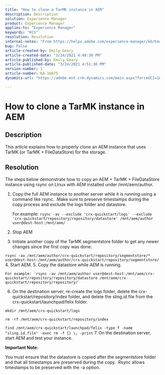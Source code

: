 ```yaml
---
title: "How to clone a TarMK instance in AEM"
description: Description
solution: Experience Manager
product: Experience Manager
applies-to: "Experience Manager"
keywords: "KCS"
resolution: Resolution
internal-notes: "From https://helpx.adobe.com/experience-manager/kb/how-to-clone-an-AEM-TarMK-instance-AEM.html"
bug: False
article-created-by: Emily Geary
article-created-date: "3/24/2021 4:48:30 PM"
article-published-by: Emily Geary
article-published-date: "3/24/2021 4:51:30 PM"
version-number: 1
article-number: KA-16875
dynamics-url: "https://adobe-ent.crm.dynamics.com/main.aspx?forceUCI=1&pagetype=entityrecord&etn=knowledgearticle&id=9f496bbf-c08c-eb11-a812-000d3a58b9d1"

---
```

# How to clone a TarMK instance in AEM

## Description


This article explains how to properly clone an AEM instance that uses TarMK (or TarMK + FileDataStore) for the storage.


## Resolution


The steps below demonstrate how to copy an AEM + TarMK + FileDataStore instance using rsync on Linux with AEM installed under /mnt/aem/author.

1. Copy the full AEM instance to another server while it is running using a command like rsync.  Make sure to preserve timestamps during the copy process and exclude the logs folder and datastore. 

    For example: `rsync -av --exclude 'crx-quickstart/logs' --exclude 'crx-quickstart/repository/repository/datastore' /mnt/aem/author user@dest-host:/mnt/aem/`
2. Stop AEM
3. Initiate another copy of the TarMK segmentstore folder to get any newer changes since the first copy was done:

`rsync -av /mnt/aem/author/crx-quickstart/repository/segmentstore/* user@dest-host:/mnt/aem/author/crx-quickstart/repository/segmentstore/`
4. Start AEM.
5. Copy the datastore while AEM is running. 

    For example: `rsync -av /mnt/aem/author user@dest-host:/mnt/aem/crx-quickstart/repository/repository/datastore /mnt/aem/crx-quickstart/repository/repository/`
6. On the destination server, re-create the logs folder, delete the crx-quickstart/repository/index folder, and delete the sling.id.file from the crx-quickstart/launchpad/felix folder.

`mkdir /mnt/aem/crx-quickstart/logs`

`rm -rf /mnt/aem/crx-quickstart/repository/index`

`find /mnt/aem/crx-quickstart/launchpad/felix -type f -name "sling.id.file" -exec rm -f {} \; -print`
7. On the destination server, start AEM and test your instance.


<b>Important Note:</b>

You must ensure that the datastore is copied after the segmentstore folder and that all timestamps are preserved during the copy.  Rsync allows timestamps to be preserved with the -a option.
